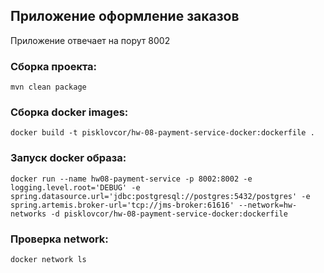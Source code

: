 ## Приложение оформление заказов

Приложение отвечает на порут 8002

### Сборка проекта:
````
mvn clean package
````

### Сборка docker images:
````shell
docker build -t pisklovcor/hw-08-payment-service-docker:dockerfile .
````

### Запуск docker образа:
````shell
docker run --name hw08-payment-service -p 8002:8002 -e logging.level.root='DEBUG' -e spring.datasource.url='jdbc:postgresql://postgres:5432/postgres' -e spring.artemis.broker-url='tcp://jms-broker:61616' --network=hw-networks -d pisklovcor/hw-08-payment-service-docker:dockerfile
````

### Проверка network:
````shell
docker network ls
````